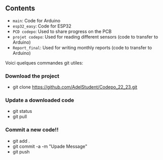 ## Contents

- `main`: Code for Arduino
- `esp32_easy`: Code for ESP32
- `PCD codepo`: Used to share progress on the PCB
- `projet codepo`: Used for reading different sensors (code to transfer to Arduino)
- `Report_final`: Used for writing monthly reports (code to transfer to Arduino) 

Voici quelques commandes git utiles:

### Download the project
- git clone https://github.com/AdelStudent/Codepo_22_23.git

### Update a downloaded code
- git status
- git pull

### Commit a new code!!
- git add .
- git commit -a -m "Upade Message"
- git push
